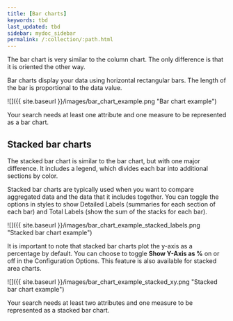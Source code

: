 ```yaml
---
title: [Bar charts]
keywords: tbd
last_updated: tbd
sidebar: mydoc_sidebar
permalink: /:collection/:path.html
---
```

The bar chart is very similar to the column chart. The only difference is that
it is oriented the other way.

Bar charts display your data using horizontal rectangular bars. The length of
the bar is proportional to the data value.

 ![]({{ site.baseurl }}/images/bar_chart_example.png "Bar chart example")

Your search needs at least one attribute and one measure to be represented as a
bar chart.

## Stacked bar charts

The stacked bar chart is similar to the bar chart, but with one major difference. It includes a legend, which divides each bar into additional sections by color.

Stacked bar charts are typically used when you want to compare aggregated
data and the data that it includes together. You can toggle the options in
styles to show Detailed Labels (summaries for each section of each bar) and
Total Labels (show the sum of the stacks for each bar).

![]({{ site.baseurl }}/images/bar_chart_example_stacked_labels.png "Stacked bar chart example")

It is important to note that stacked bar charts plot the y-axis as a percentage by default. You can choose to toggle **Show Y-Axis as %** on or off in the Configuration Options. This feature is also available for stacked area charts.

![]({{ site.baseurl }}/images/bar_chart_example_stacked_xy.png "Stacked bar chart example")

Your search needs at least two attributes and one measure to be represented as a stacked bar chart.
